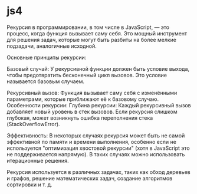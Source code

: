 # js4
Рекурсия в программировании, в том числе в JavaScript, — это процесс, когда функция вызывает саму себя. Это мощный инструмент для решения задач, которые могут быть разбиты на более мелкие подзадачи, аналогичные исходной.

Основные принципы рекурсии:

Базовый случай: У рекурсивной функции должен быть условие выхода, чтобы предотвратить бесконечный цикл вызовов. Это условие называется базовым случаем.

Рекурсивный вызов: Функция вызывает саму себя с изменёнными параметрами, которые приближают её к базовому случаю.
Особенности рекурсии:
Глубина рекурсии: Каждый рекурсивный вызов добавляет новый уровень в стек вызовов. Если рекурсия слишком глубокая, может возникнуть ошибка переполнения стека (StackOverflowError).

Эффективность: В некоторых случаях рекурсия может быть не самой эффективной по памяти и времени выполнения, особенно если не используется "оптимизация хвостовой рекурсии" (хотя в JavaScript это не поддерживается напрямую). В таких случаях можно использовать итерационные решения.

Рекурсия используется в различных задачах, таких как обход деревьев и графов, решение математических задач, создание алгоритмов сортировки и т. д.

